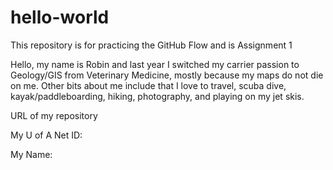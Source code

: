 # hello-world
This repository is for practicing the GitHub Flow and is Assignment 1

Hello, my name is Robin and last year I switched my carrier passion to Geology/GIS from Veterinary Medicine, mostly because my maps do not die on me. Other bits about me include that I love to travel, scuba dive, kayak/paddleboarding, hiking, photography, and playing on my jet skis.

URL of my repository

My U of A Net ID:

My Name:

